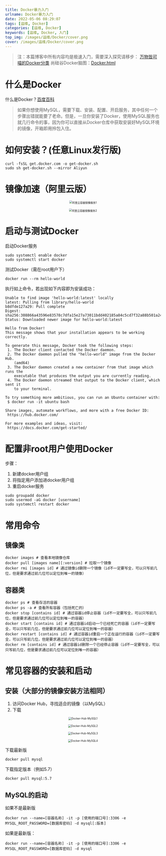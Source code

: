 ```yaml
---
title: Docker暴力入门
urlname: Docker暴力入门
date: 2022-05-06 08:29:07
tags: [运维, Docker]
categories: [运维, Docker]
keywords: [运维, Docker, 入门]
top_img: /images/运维/Docker/cover.png
cover: /images/运维/Docker/cover.png
---
```


> 注：本篇博客中所有内容均是极速入门，需要深入探究请移步：
> [万物皆可喵的Docker分类](https://developer-help.cn/index.php/category/Docker/)
> 尚硅谷Docker脑图：<a href="/docker.html" target="_blank">Docker.html</a>

# 什么是Docker
什么是Docker？[百度百科](https://baike.baidu.com/item/Docker/13344470)

> 如果你想使用MySQL，需要下载、安装、配置、开启服务，其中任何一个步骤出错就能要了老命。但是，一旦你安装了Docker，使用MySQL服务也就几行命令的事，因为你可以直接从Docker仓库中获取安装好MySQL环境的镜像，开箱即用拎包入住。

# 如何安装？(任意Linux发行版)
```shell
curl -fsSL get.docker.com -o get-docker.sh
sudo sh get-docker.sh --mirror Aliyun
```

# 镜像加速（阿里云版）
<p style="text-align: center;"><img src="/images/运维/Docker/1-1阿里云容器镜像服务1.png" alt="阿里云容器镜像服务1" style="zoom: 60%;"></p>
<p style="text-align: center;"><img src="/images/运维/Docker/1-2阿里云容器镜像服务2.png" alt="阿里云容器镜像服务2" style="zoom: 60%;"></p>

# 启动与测试Docker
启动Docker服务
```shell
sudo systemctl enable docker
sudo systemctl start docker
```
测试Docker（需在root用户下）
```shell
docker run --rm hello-world
```
执行如上命令，若出现如下内容即为安装成功：
```shell
Unable to find image 'hello-world:latest' locally
latest: Pulling from library/hello-world
b8dfde127a29: Pull complete
Digest: sha256:308866a43596e83578c7dfa15e27a73011bdd402185a84c5cd7f32a88b501a24
Status: Downloaded newer image for hello-world:latest

Hello from Docker!
This message shows that your installation appears to be working correctly.

To generate this message, Docker took the following steps:
 1. The Docker client contacted the Docker daemon.
 2. The Docker daemon pulled the "hello-world" image from the Docker Hub.
    (amd64)
 3. The Docker daemon created a new container from that image which runs the
    executable that produces the output you are currently reading.
 4. The Docker daemon streamed that output to the Docker client, which sent it
    to your terminal.

To try something more ambitious, you can run an Ubuntu container with:
 $ docker run -it ubuntu bash

Share images, automate workflows, and more with a free Docker ID:
 https://hub.docker.com/

For more examples and ideas, visit:
 https://docs.docker.com/get-started/
```

# 配置非root用户使用Docker
步骤：
1. 新建docker用户组
2. 将指定用户添加进docker用户组
3. 重启docker服务
```shell
sudo groupadd docker
sudo usermod -aG docker [username]
sudo systemctl restart docker
```

# 常用命令
## 镜像类
```shell
docker images # 查看本地镜像仓库
docker pull [images name][:version] # 拉取一个镜像
docker rmi [images id] # 通过镜像id删除一个镜像（id不一定要写全，可以只写前几位，但是要求通过前几位可以定位到唯一的镜像）
```
## 容器类
```shell
docker ps # 查看存活的容器
docker ps -a # 查看所有容器（包括死亡的）
docker stop [contains id] # 通过容器id停止容器（id不一定要写全，可以只写前几位，但是要求通过前几位可以定位到唯一的容器）
docker start [contains id] # 通过容器id启动一个已经死亡的容器（id不一定要写全，可以只写前几位，但是要求通过前几位可以定位到唯一的容器）
docker restart [contains id] # 通过容器id重启一个正在运行的容器（id不一定要写全，可以只写前几位，但是要求通过前几位可以定位到唯一的容器）
docker rm [contains id] # 通过容器id删除一个已经停止容器（id不一定要写全，可以只写前几位，但是要求通过前几位可以定位到唯一的容器）
```


# 常见容器的安装和启动
## 安装（大部分的镜像安装方法相同）
1. 访问Docker Hub，寻找适合的镜像（以MySQL）
2. 下载

<p style="text-align: center;"><img src="/images/运维/Docker/1-3Docker-Hub-MySQL1.png" alt="Docker-Hub-MySQL1" style="zoom: 60%;"></p>
<p style="text-align: center;"><img src="/images/运维/Docker/1-4Docker-Hub-MySQL2.png" alt="Docker-Hub-MySQL2" style="zoom: 60%;"></p>
<p style="text-align: center;"><img src="/images/运维/Docker/1-5Docker-Hub-MySQL3.png" alt="Docker-Hub-MySQL3" style="zoom: 60%;"></p>
<p style="text-align: center;"><img src="/images/运维/Docker/1-6Docker-Hub-MySQL4.png" alt="Docker-Hub-MySQL4" style="zoom: 60%;"></p>

下载最新版
```shell
docker pull mysql
```

下载指定版本（例如5.7）
```shell
docker pull mysql:5.7
```

## MySQL的启动
如果不是最新版
```shell
docker run --name=[容器名称] -it -p [使用的端口号]:3306 -e MYSQL_ROOT_PASSWORD=[数据库密码] -d mysql[:版本]
```
如果是最新版：
```shell
docker run --name=[容器名称] -it -p [使用的端口号]:3306 -e MYSQL_ROOT_PASSWORD=[数据库密码] -d mysql
```


